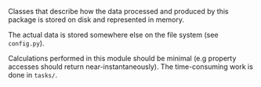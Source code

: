 Classes that describe how the data processed and produced by this package is
stored on disk and represented in memory.

The actual data is stored somewhere else on the file system (see `config.py`).

Calculations performed in this module should be minimal (e.g property accesses
should return near-instantaneously). The time-consuming work is done in
`tasks/`.
